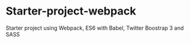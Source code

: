 # Starter-project-webpack
Starter project using Webpack, ES6 with Babel, Twitter Boostrap 3 and SASS
